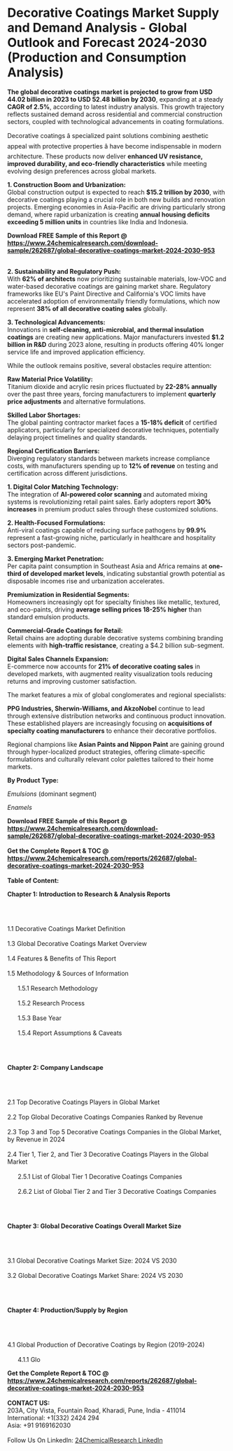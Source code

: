 <h1>Decorative Coatings Market Supply and Demand Analysis - Global Outlook and Forecast 2024-2030 (Production and Consumption Analysis)</h1><p><strong>The global decorative coatings market is projected to grow from USD 44.02 billion in 2023 to USD 52.48 billion by 2030</strong>, expanding at a steady <strong>CAGR of 2.5%</strong>, according to latest industry analysis. This growth trajectory reflects sustained demand across residential and commercial construction sectors, coupled with technological advancements in coating formulations.</p><p>Decorative coatings â specialized paint solutions combining aesthetic appeal with protective properties â have become indispensable in modern architecture. These products now deliver <strong>enhanced UV resistance, improved durability, and eco-friendly characteristics</strong> while meeting evolving design preferences across global markets.</p><p><strong>1. Construction Boom and Urbanization:</strong><br>
Global construction output is expected to reach <strong>$15.2 trillion by 2030</strong>, with decorative coatings playing a crucial role in both new builds and renovation projects. Emerging economies in Asia-Pacific are driving particularly strong demand, where rapid urbanization is creating <strong>annual housing deficits exceeding 5 million units</strong> in countries like India and Indonesia.</p><div><b>Download FREE Sample of this Report @ 
            <a href="https://www.24chemicalresearch.com/download-sample/262687/global-decorative-coatings-market-2024-2030-953">
            https://www.24chemicalresearch.com/download-sample/262687/global-decorative-coatings-market-2024-2030-953</a></b></div><br><p><strong>2. Sustainability and Regulatory Push:</strong><br>
With <strong>62% of architects</strong> now prioritizing sustainable materials, low-VOC and water-based decorative coatings are gaining market share. Regulatory frameworks like EU's Paint Directive and California's VOC limits have accelerated adoption of environmentally friendly formulations, which now represent <strong>38% of all decorative coating sales</strong> globally.</p><p><strong>3. Technological Advancements:</strong><br>
Innovations in <strong>self-cleaning, anti-microbial, and thermal insulation coatings</strong> are creating new applications. Major manufacturers invested <strong>$1.2 billion in R&amp;D</strong> during 2023 alone, resulting in products offering 40% longer service life and improved application efficiency.</p><p>While the outlook remains positive, several obstacles require attention:</p><p><strong>Raw Material Price Volatility:</strong><br>
	Titanium dioxide and acrylic resin prices fluctuated by <strong>22-28% annually</strong> over the past three years, forcing manufacturers to implement <strong>quarterly price adjustments</strong> and alternative formulations.</p><p><strong>Skilled Labor Shortages:</strong><br>
	The global painting contractor market faces a <strong>15-18% deficit</strong> of certified applicators, particularly for specialized decorative techniques, potentially delaying project timelines and quality standards.</p><p><strong>Regional Certification Barriers:</strong><br>
	Diverging regulatory standards between markets increase compliance costs, with manufacturers spending up to <strong>12% of revenue</strong> on testing and certification across different jurisdictions.</p><p><strong>1. Digital Color Matching Technology:</strong><br>
The integration of <strong>AI-powered color scanning</strong> and automated mixing systems is revolutionizing retail paint sales. Early adopters report <strong>30% increases</strong> in premium product sales through these customized solutions.</p><p><strong>2. Health-Focused Formulations:</strong><br>
Anti-viral coatings capable of reducing surface pathogens by <strong>99.9%</strong> represent a fast-growing niche, particularly in healthcare and hospitality sectors post-pandemic.</p><p><strong>3. Emerging Market Penetration:</strong><br>
Per capita paint consumption in Southeast Asia and Africa remains at <strong>one-third of developed market levels</strong>, indicating substantial growth potential as disposable incomes rise and urbanization accelerates.</p><p><strong>Premiumization in Residential Segments:</strong><br>
	Homeowners increasingly opt for specialty finishes like metallic, textured, and eco-paints, driving <strong>average selling prices 18-25% higher</strong> than standard emulsion products.</p><p><strong>Commercial-Grade Coatings for Retail:</strong><br>
	Retail chains are adopting durable decorative systems combining branding elements with <strong>high-traffic resistance</strong>, creating a $4.2 billion sub-segment.</p><p><strong>Digital Sales Channels Expansion:</strong><br>
	E-commerce now accounts for <strong>21% of decorative coating sales</strong> in developed markets, with augmented reality visualization tools reducing returns and improving customer satisfaction.</p><p>The market features a mix of global conglomerates and regional specialists:</p><p><strong>PPG Industries, Sherwin-Williams, and AkzoNobel</strong> continue to lead through extensive distribution networks and continuous product innovation. These established players are increasingly focusing on <strong>acquisitions of specialty coating manufacturers</strong> to enhance their decorative portfolios.</p><p>Regional champions like <strong>Asian Paints and Nippon Paint</strong> are gaining ground through hyper-localized product strategies, offering climate-specific formulations and culturally relevant color palettes tailored to their home markets.</p><p><strong>By Product Type:</strong></p><p><em>Emulsions</em> (dominant segment)</p><p><em>Enamels</em></p><div><b>Download FREE Sample of this Report @ 
            <a href="https://www.24chemicalresearch.com/download-sample/262687/global-decorative-coatings-market-2024-2030-953">
            https://www.24chemicalresearch.com/download-sample/262687/global-decorative-coatings-market-2024-2030-953</a></b></div><br><div><b>Get the Complete Report & TOC @ 
            <a href="https://www.24chemicalresearch.com/reports/262687/global-decorative-coatings-market-2024-2030-953">
            https://www.24chemicalresearch.com/reports/262687/global-decorative-coatings-market-2024-2030-953</a></b></div><br>
            <b>Table of Content:</b><p><p><strong>Chapter 1: Introduction to Research &amp; Analysis Reports</strong></p><br />
<br />
<p>1.1 Decorative Coatings Market Definition<br /><br />
1.3 Global Decorative Coatings Market Overview<br /><br />
1.4 Features &amp; Benefits of This Report<br /><br />
1.5 Methodology &amp; Sources of Information<br /><br />
&nbsp;&nbsp;&nbsp;&nbsp;&nbsp; 1.5.1 Research Methodology<br /><br />
&nbsp;&nbsp;&nbsp;&nbsp;&nbsp; 1.5.2 Research Process<br /><br />
&nbsp;&nbsp;&nbsp;&nbsp;&nbsp; 1.5.3 Base Year<br /><br />
&nbsp;&nbsp;&nbsp;&nbsp;&nbsp; 1.5.4 Report Assumptions &amp; Caveats</p><br />
<br />
<p><strong>Chapter 2: Company Landscape</strong></p><br />
<br />
<p>2.1 Top Decorative Coatings Players in Global Market<br /><br />
2.2 Top Global Decorative Coatings Companies Ranked by Revenue<br /><br />
2.3 Top 3 and Top 5 Decorative Coatings Companies in the Global Market, by Revenue in 2024<br /><br />
2.4 Tier 1, Tier 2, and Tier 3 Decorative Coatings Players in the Global Market<br /><br />
&nbsp;&nbsp;&nbsp;&nbsp;&nbsp; 2.5.1 List of Global Tier 1 Decorative Coatings Companies<br /><br />
&nbsp;&nbsp;&nbsp;&nbsp;&nbsp; 2.6.2 List of Global Tier 2 and Tier 3 Decorative Coatings Companies</p><br />
<br />
<p><strong>Chapter 3: Global Decorative Coatings Overall Market Size</strong></p><br />
<br />
<p>3.1 Global Decorative Coatings Market Size: 2024 VS 2030<br /><br />
3.2 Global Decorative Coatings Market Share: 2024 VS 2030</p><br />
<br />
<p><strong>Chapter 4: Production/Supply by Region</strong></p><br />
<br />
<p>4.1 Global Production of Decorative Coatings by Region (2019-2024)<br /><br />
&nbsp;&nbsp;&nbsp;&nbsp;&nbsp; 4.1.1 Glo</p><div><b>Get the Complete Report & TOC @ 
            <a href="https://www.24chemicalresearch.com/reports/262687/global-decorative-coatings-market-2024-2030-953">
            https://www.24chemicalresearch.com/reports/262687/global-decorative-coatings-market-2024-2030-953</a></b></div><br><b>CONTACT US:</b><br>
            203A, City Vista, Fountain Road, Kharadi, Pune, India - 411014<br>
            International: +1(332) 2424 294<br>
            Asia: +91 9169162030 <br><br>
            Follow Us On LinkedIn: <a href="https://www.linkedin.com/company/24chemicalresearch/">24ChemicalResearch LinkedIn</a>